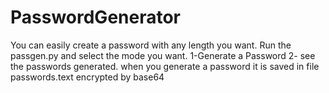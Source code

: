 # PasswordGenerator
You can easily create a password with any length you want.
Run the passgen.py and select the mode you want.
1-Generate a Password
2- see the passwords generated.
when you generate a password it is saved in file passwords.text encrypted by base64
